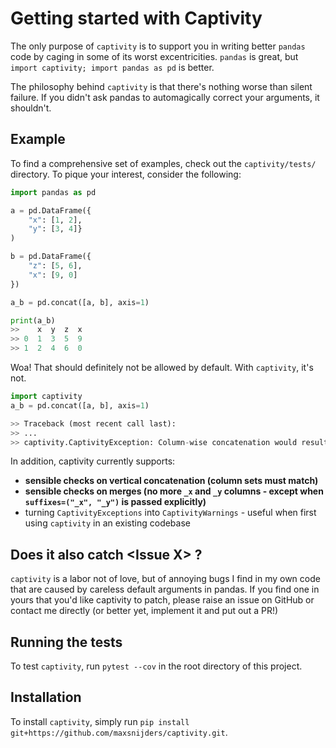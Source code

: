 # Getting started with Captivity

The only purpose of `captivity` is to support you in writing better `pandas` code by caging in
some of its worst excentricities. `pandas` is great, but `import captivity; import pandas as pd` is better.

The philosophy behind `captivity` is that there's nothing worse than silent failure. If you didn't ask pandas to automagically correct your arguments, it shouldn't.

## Example

To find a comprehensive set of examples, check out the `captivity/tests/` directory. To pique your interest, consider the following:

```python
import pandas as pd

a = pd.DataFrame({
    "x": [1, 2], 
    "y": [3, 4]}
)

b = pd.DataFrame({
    "z": [5, 6],
    "x": [9, 0]
})

a_b = pd.concat([a, b], axis=1)

print(a_b)
>>    x  y  z  x
>> 0  1  3  5  9
>> 1  2  4  6  0 

``` 

Woa! That should definitely not be allowed by default. With `captivity`, it's not.

```python
import captivity
a_b = pd.concat([a, b], axis=1)

>> Traceback (most recent call last):
>> ...
>> captivity.CaptivityException: Column-wise concatenation would result in duplicate column labels for column: {'x'}

```

In addition, captivity currently supports:
* **sensible checks on vertical concatenation (column sets must match)**
* **sensible checks on merges (no more `_x` and `_y` columns - except when `suffixes=("_x", "_y")` is passed explicitly)**
* turning `CaptivityExceptions` into `CaptivityWarnings` - useful when first using `captivity` in an existing codebase

## Does it also catch \<Issue X\> ?
`captivity` is a labor not of love, but of annoying bugs I find in my own code that are caused by careless default arguments in pandas. 
If you find one in yours that you'd like captivity to patch, please raise an issue on GitHub or contact me directly (or better yet, implement
it and put out a PR!)

 ## Running the tests
 
 To test `captivity`, run `pytest --cov` in the root directory of this project.
 
 ## Installation
 To install `captivity`, simply run `pip install git+https://github.com/maxsnijders/captivity.git`. 

